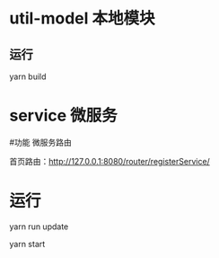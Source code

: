 # util-model 本地模块

## 运行
yarn build

# service 微服务

#功能
微服务路由

首页路由：http://127.0.0.1:8080/router/registerService/

# 运行
yarn run update

yarn start